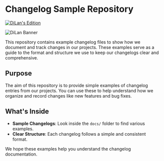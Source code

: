 # Changelog Sample Repository

[![DiLan's Edition](https://cdn.dilan.id/assets/logo/dilan-extras/svg/dilan-badge-github-dilansedition-sm.svg)](https://dilan.id)

![DiLan Banner](https://cdn.dilan.id/assets/logo/dilan-extras/dilan-banner-github-repo.png)

This repository contains example changelog files to show how we document and track changes in our projects. These examples serve as a guide to the format and structure we use to keep our changelogs clear and comprehensive.

## Purpose

The aim of this repository is to provide simple examples of changelog entries from our projects. You can use these to help understand how we organize and record changes like new features and bug fixes.

## What's Inside

- **Sample Changelogs**: Look inside the `docs/` folder to find various examples.
- **Clear Structure**: Each changelog follows a simple and consistent format.

We hope these examples help you understand the changelog documentation.
